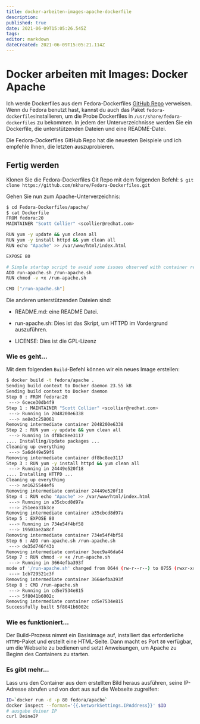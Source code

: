 ```yaml
---
title: docker-arbeiten-images-apache-dockerfile
description: 
published: true
date: 2021-06-09T15:05:26.545Z
tags: 
editor: markdown
dateCreated: 2021-06-09T15:05:21.114Z
---
```


# Docker arbeiten mit Images: Docker Apache

Ich werde Dockerfiles aus dem Fedora-Dockerfiles [GitHub Repo](https://github.com/fedora-cloud/Fedora-Dockerfiles) verweisen. Wenn du Fedora benutzt hast, kannst du auch das Paket `fedora-dockerfiles`installieren, um die Probe Dockerfiles in `/usr/share/fedora-dockerfiles` zu bekommen. In jedem der Unterverzeichnisse werden Sie ein Dockerfile, die unterstützenden Dateien und eine README-Datei.

Die Fedora-Dockerfiles GitHub Repo hat die neuesten Beispiele und ich empfehle Ihnen, die letzten auszuprobieren.

## Fertig werden

Klonen Sie die Fedora-Dockerfiles Git Repo mit dem folgenden Befehl:
`$ git clone https://github.com/nkhare/Fedora-Dockerfiles.git`

Gehen Sie nun zum Apache-Unterverzeichnis:

```sh
$ cd Fedora-Dockerfiles/apache/
$ cat Dockerfile
FROM fedora:20
MAINTAINER "Scott Collier" <scollier@redhat.com>

RUN yum -y update && yum clean all
RUN yum -y install httpd && yum clean all
RUN echo "Apache" >> /var/www/html/index.html

EXPOSE 80

# Simple startup script to avoid some issues observed with container restart
ADD run-apache.sh /run-apache.sh
RUN chmod -v +x /run-apache.sh

CMD ["/run-apache.sh"]
```

Die anderen unterstützenden Dateien sind:

* README.md: eine README Datei.

* run-apache.sh: Dies ist das Skript, um HTTPD im Vordergrund auszuführen.

* LICENSE: Dies ist die GPL-Lizenz

### Wie es geht…

Mit dem folgenden `Build`-Befehl können wir ein neues Image erstellen:

```sh
$ docker build -t fedora/apache .
Sending build context to Docker daemon 23.55 kB
Sending build context to Docker daemon
Step 0 : FROM fedora:20
 ---> 6cece30db4f9
Step 1 : MAINTAINER "Scott Collier" <scollier@redhat.com>
 ---> Running in 2048200e6338
 ---> ae8e3c258061
Removing intermediate container 2048200e6338
Step 2 : RUN yum -y update && yum clean all
 ---> Running in df8bc8ee3117
.... Installing/Update packages ...
Cleaning up everything
 ---> 5a6d449e59f6
Removing intermediate container df8bc8ee3117
Step 3 : RUN yum -y install httpd && yum clean all
 ---> Running in 24449e520f18
.... Installing HTTPD ...
Cleaning up everything
 ---> ae1625544ef6
Removing intermediate container 24449e520f18
Step 4 : RUN echo "Apache" >> /var/www/html/index.html
 ---> Running in a35cbcd8d97a
 ---> 251eea31b3ce
Removing intermediate container a35cbcd8d97a
Step 5 : EXPOSE 80
 ---> Running in 734e54f4bf58
 ---> 19503ae2a8cf
Removing intermediate container 734e54f4bf58
Step 6 : ADD run-apache.sh /run-apache.sh
 ---> de35d746f43b
Removing intermediate container 3eec9a46da64
Step 7 : RUN chmod -v +x /run-apache.sh
 ---> Running in 3664efba393f
mode of '/run-apache.sh' changed from 0644 (rw-r--r--) to 0755 (rwxr-xr-x)
 ---> 1cb729521c3f
Removing intermediate container 3664efba393f
Step 8 : CMD /run-apache.sh
 ---> Running in cd5e7534e815
 ---> 5f8041b6002c
Removing intermediate container cd5e7534e815
Successfully built 5f8041b6002c
```

### Wie es funktioniert…

Der Build-Prozess nimmt ein Basisimage  auf, installiert das erforderliche `HTTPD`-Paket und erstellt eine HTML-Seite.
Dann macht es Port `80` verfügbar, um die Webseite zu bedienen und setzt Anweisungen, um Apache zu Beginn des Containers zu starten.

### Es gibt mehr…

Lass uns den Container aus dem erstellten Bild heraus ausführen, seine IP-Adresse abrufen und von dort aus auf die Webseite zugreifen:

```sh
ID=`docker run -d -p 80 fedora/apache`
docker inspect --format='{{.NetworkSettings.IPAddress}}' $ID
# ausgabe deiner IP
curl DeineIP

```

